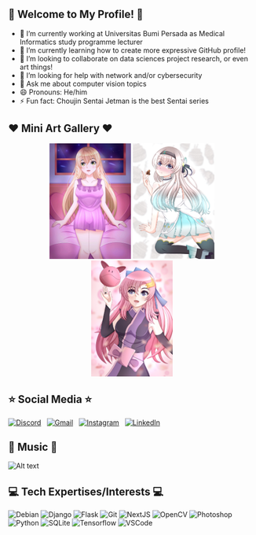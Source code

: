 ## 👋 Welcome to My Profile! 👋
- 🔭 I’m currently working at Universitas Bumi Persada as Medical Informatics study programme lecturer
- 🌱 I’m currently learning how to create more expressive GitHub profile!
- 👯 I’m looking to collaborate on data sciences project research, or even art things!
- 🤔 I’m looking for help with network and/or cybersecurity
- 💬 Ask me about computer vision topics
- 😄 Pronouns: He/him
- ⚡ Fun fact: Choujin Sentai Jetman is the best Sentai series
  
## ❤️️ Mini Art Gallery ❤️
<div align="center">
<img width=33% src="https://raw.githubusercontent.com/kahfiaulia/kahfiaulia/refs/heads/main/124501273_p1.jpg" />
<img width=33% src="https://raw.githubusercontent.com/kahfiaulia/kahfiaulia/refs/heads/main/121945835_p2.jpg" />
<img width=33% src="https://raw.githubusercontent.com/kahfiaulia/kahfiaulia/refs/heads/main/118857406_p0.jpg" />
</div>

## ⭐ Social Media ⭐
[![Discord](https://skillicons.dev/icons?i=discord)](https://discord.com/users/446326587844067328) &nbsp;
[![Gmail](https://skillicons.dev/icons?i=gmail)](mailto:auliamuhammadkahfi@gmail.com?subject=Hello%20Kahfi,%20From%20Github) &nbsp;
[![Instagram](https://skillicons.dev/icons?i=instagram)](https://www.instagram.com/kahfiaulia39/) &nbsp;
[![LinkedIn](https://skillicons.dev/icons?i=linkedin)](https://www.linkedin.com/in/muhammad-kahfi-aulia-a4404631a/?originalSubdomain=id)

## 🎵 Music 🎵
![Alt text](https://spotify-recently-played-readme.vercel.app/api?user=3q8i26dlnvot4i3zx92fxp3yn)

## 💻 Tech Expertises/Interests 💻
![Debian](https://skillicons.dev/icons?i=debian)
![Django](https://skillicons.dev/icons?i=django)
![Flask](https://skillicons.dev/icons?i=flask)
![Git](https://skillicons.dev/icons?i=git)
![NextJS](https://skillicons.dev/icons?i=nextjs)
![OpenCV](https://skillicons.dev/icons?i=opencv)
![Photoshop](https://skillicons.dev/icons?i=ps)
![Python](https://skillicons.dev/icons?i=py)
![SQLite](https://skillicons.dev/icons?i=sqlite)
![Tensorflow](https://skillicons.dev/icons?i=tensorflow)
![VSCode](https://skillicons.dev/icons?i=vscode)
